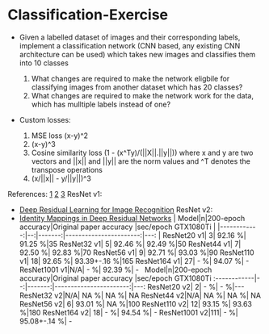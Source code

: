 # Classification-Exercise

* Given a labelled dataset of images and their corresponding labels, implement a classification network (CNN based, any existing CNN architecture can be used) which takes new images and classifies them into 10 classes 
  1. What changes are required to make the network eligbile for classifying images from another dataset which has 20 classes?
  2. What changes are required to make the network work for the data, which has mulltiple labels instead of one?

* Custom losses:
  1. MSE loss (x-y)^2
  2. (x-y)^3
  3. Cosine similarity loss (1 - (x^Ty)/(||X||.||y||)) where x and y are two vectors and ||x|| and ||y|| are the norm values and ^T denotes the transpose operations
  4. (x/||x|| - y/||y||)^3


References:
[1](https://github.com/kuangliu/pytorch-cifar) [2](https://modelzoo.co/model/cifar-10-on-pytorch-with-vgg-resnet) [3](https://github.com/keras-team/keras/issues/10371) 
ResNet v1:
* [Deep Residual Learning for Image Recognition](https://arxiv.org/pdf/1512.03385.pdf)
ResNet v2:
* [Identity Mappings in Deep Residual Networks](https://arxiv.org/pdf/1603.05027.pdf)
| Model|n|200-epoch accuracy|Original paper accuracy |sec/epoch GTX1080Ti |
|------------:|--:|-------:|-----------------------:|---: |
ResNet20   v1|  3| 92.16 %|                 91.25 %|35
ResNet32   v1|  5| 92.46 %|                 92.49 %|50
ResNet44   v1|  7| 92.50 %|                 92.83 %|70
ResNet56   v1|  9| 92.71 %|                 93.03 %|90
ResNet110  v1| 18| 92.65 %|            93.39+-.16 %|165
ResNet164  v1| 27|     - %|                 94.07 %|  -
ResNet1001 v1|N/A|     - %|                 92.39 %|  -
&nbsp;
Model|n|200-epoch accuracy|Original paper accuracy |sec/epoch GTX1080Ti
:------------|--:|-------:|-----------------------:|---:
ResNet20   v2|  2|     - %|                     - %|---
ResNet32   v2|N/A| NA    %|            NA         %| NA
ResNet44   v2|N/A| NA    %|            NA         %| NA
ResNet56   v2|  6| 93.01 %|            NA         %|100
ResNet110  v2| 12| 93.15 %|            93.63      %|180
ResNet164  v2| 18|     - %|            94.54      %|  -
ResNet1001 v2|111|     - %|            95.08+-.14 %|  -
